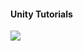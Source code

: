 #### Unity Tutorials

![](http://unity3d.com/profiles/unity3d/themes/unity/images/company/brand/logos/primary/unity.jpg)
